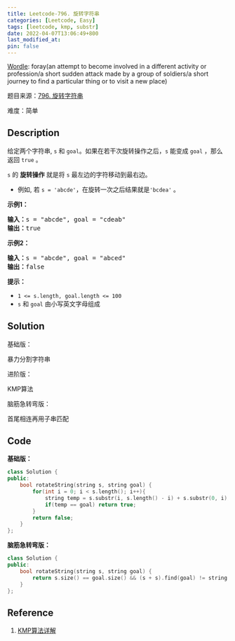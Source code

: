 ```yaml
---
title: Leetcode-796. 旋转字符串
categories: [Leetcode, Easy]
tags: [leetcode, kmp, substr]
date: 2022-04-07T13:06:49+800
last_modified_at: 
pin: false
---
```


[Wordle](https://www.nytimes.com/games/wordle/index.html): foray(an attempt to become involved in a different activity or profession/a short sudden attack made by a group of soldiers/a short journey to find a particular thing or to visit a new place)

题目来源：[796. 旋转字符串](https://leetcode-cn.com/problems/rotate-string/)

难度：简单

## Description

给定两个字符串, `s` 和 `goal`。如果在若干次旋转操作之后，`s` 能变成 `goal` ，那么返回 `true` 。

`s` 的 **旋转操作** 就是将 `s` 最左边的字符移动到最右边。 

- 例如, 若 `s = 'abcde'`，在旋转一次之后结果就是`'bcdea'` 。


**示例1：**

<pre>
<strong>输入：</strong>s = "abcde", goal = "cdeab"
<strong>输出：</strong>true
</pre>

**示例2：**

<pre>
<strong>输入：</strong>s = "abcde", goal = "abced"
<strong>输出：</strong>false
</pre>

**提示：**

- `1 <= s.length, goal.length <= 100`
- `s` 和 `goal` 由小写英文字母组成


## Solution

基础版：

暴力分割字符串

进阶版：

KMP算法

脑筋急转弯版：

首尾相连再用子串匹配

## Code

**基础版：**
```c++
class Solution {
public:
    bool rotateString(string s, string goal) {
        for(int i = 0; i < s.length(); i++){
            string temp = s.substr(i, s.length() - i) + s.substr(0, i);
            if(temp == goal) return true;
        }
        return false;
    }
};
```

**脑筋急转弯版：**
```c++
class Solution {
public:
    bool rotateString(string s, string goal) {
        return s.size() == goal.size() && (s + s).find(goal) != string::npos;
    }
};
```

## Reference

1. [KMP算法详解](https://leetcode-cn.com/problems/implement-strstr/solution/dai-ma-sui-xiang-lu-kmpsuan-fa-xiang-jie-mfbs/)
